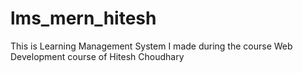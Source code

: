 # lms_mern_hitesh

This is Learning Management System I made during the course Web Development course of Hitesh Choudhary
